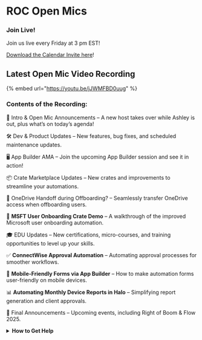 # ROC Open Mics

### **Join Live!**

Join us live every Friday at 3 pm EST!

&#x20;[Download the Calendar Invite here](https://engine.rewst.io/webhooks/custom/trigger/02eb02e2-1177-43d9-9e13-8547414979fc/c47fdd7f-4075-47a8-ba92-94e790e67c06?request_type=open_mic_link&)!

## Latest Open Mic Video Recording

{% embed url="https://youtu.be/jJWMFBD0uug" %}



### Contents of the Recording:

🎤 Intro & Open Mic Announcements – A new host takes over while Ashley is out, plus what’s on today’s agenda!&#x20;

🛠️ Dev & Product Updates – New features, bug fixes, and scheduled maintenance updates.&#x20;

🖥️ App Builder AMA – Join the upcoming App Builder session and see it in action!&#x20;

📦 Crate Marketplace Updates – New crates and improvements to streamline your automations.&#x20;

📂 OneDrive Handoff during Offboarding? – Seamlessly transfer OneDrive access when offboarding users.&#x20;

👥 **MSFT User Onboarding Crate Demo** – A walkthrough of the improved Microsoft user onboarding automation.&#x20;

🎓 EDU Updates – New certifications, micro-courses, and training opportunities to level up your skills.&#x20;

✅ **ConnectWise Approval Automation** – Automating approval processes for smoother workflows.&#x20;

📲 **Mobile-Friendly Forms via App Builder** – How to make automation forms user-friendly on mobile devices.&#x20;

📊 **Automating Monthly Device Reports in Halo** – Simplifying report generation and client approvals.&#x20;

📅 Final Announcements – Upcoming events, including Right of Boom & Flow 2025.&#x20;

<details>

<summary><strong>How to Get Help</strong></summary>

* 💬 Chat (Discord): [https://discord.gg/rewst​​ ](https://discord.gg/rewst%E2%80%8B%E2%80%8B)
  * Private #\{{ msp \}} channel
  * \#the-kewp
* 🎫 Submit Tickets to: the\_roc@rewst.io
* 📝 Feature Request + Integration Requests: [https://rewst.canny.io/](https://rewst.canny.io/)

**CLUCK UNIVERSITY – REWST TRAINING:**&#x20;

* 👨‍🏫 Live Instructor-Led Training: [https://calendly.com/cluck-u/](https://calendly.com/cluck-u/)
* 🏁 Rewst Foundations Training: [https://docs.rewst.help/cluck-university/rewst-foundations-10x](https://docs.rewst.help/cluck-university/rewst-foundations-10x)
* ▶️ On-demand Videos: [https://docs.rewst.help/cluck-university/rewst-foundations-10x](https://docs.rewst.help/cluck-university/rewst-foundations-10x)

**DOCS:**&#x20;

* 🥚 Rewst Docs: [https://docs.rewst.help ](https://docs.rewst.help)
* ⛩️ Jinja Docs: [https://jinja.palletsprojects.com/](https://jinja.palletsprojects.com/)

**KEY LINKS:**&#x20;

* 📝 Feature Request + Integration Requests: [https://rewst.canny.io/](https://rewst.canny.io/)

</details>

